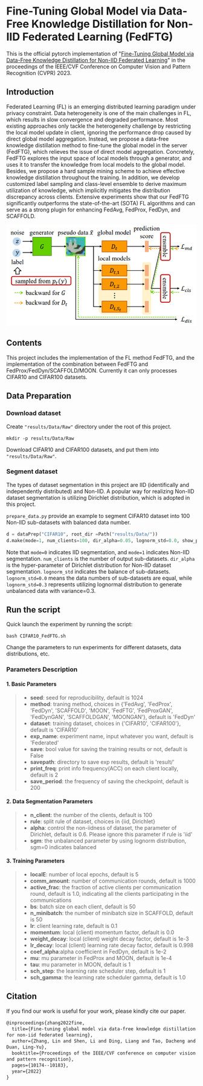 # Fine-Tuning Global Model via Data-Free Knowledge Distillation for Non-IID Federated Learning (FedFTG)

This is the official pytorch implementation of "[Fine-Tuning Global Model via Data-Free Knowledge Distillation for Non-IID Federated Learning](https://openaccess.thecvf.com/content/CVPR2022/html/Zhang_Fine-Tuning_Global_Model_via_Data-Free_Knowledge_Distillation_for_Non-IID_Federated_CVPR_2022_paper.html)" in the proceedings of the IEEE/CVF Conference on Computer Vision and Pattern Recognition (CVPR) 2023.

## Introduction

Federated Learning (FL) is an emerging distributed learning paradigm under privacy constraint. Data heterogeneity is one of the main challenges in FL, which results in slow convergence and degraded performance. Most existing approaches only tackle the heterogeneity challenge by restricting the local model update in client, ignoring the performance drop caused by direct global model aggregation. Instead, we propose a data-free knowledge distillation method to fine-tune the global model in the server (FedFTG), which relieves the issue of direct model aggregation. Concretely, FedFTG explores the input space of local models through a generator, and uses it to transfer the knowledge from local models to the global model. Besides, we propose a hard sample mining scheme to achieve effective knowledge distillation throughout the training. In addition, we develop customized label sampling and class-level ensemble to derive maximum utilization of knowledge, which implicitly mitigates the distribution discrepancy across clients. Extensive experiments show that our FedFTG significantly outperforms the state-of-the-art (SOTA) FL algorithms and can serve as a strong plugin for enhancing FedAvg, FedProx, FedDyn, and SCAFFOLD.

![overview](./overview.png)

## Contents

This project includes the implementation of the FL method FedFTG, and the implementation of the combination between FedFTG and FedProx/FedDyn/SCAFFOLD/MOON. Currently it can only processes CIFAR10 and CIFAR100 datasets.

## Data Preparation

<p hidden>
The types of dataset segmentation in this project are IID and Non-IID.
### IID (identifically and independently distributed)
+ It merely uniformly split the dataset into N clients at random. The local dataset located in different clients have the same data distribution. 
### Non-IID (non-identifically and independently distributed)
+ The dataset is segmented with its natrual property. A popular way for realizing non-iid dataset segmentation is utilizing Dirichlet distribution, which is adopted in this project. It uses Dirichlet distribution on the label ratios to ensure uneven label distributions among clients for Non-IID splits. </p>

### Download dataset

Create `"results/Data/Raw"` directory under the root of this project.
```
mkdir -p results/Data/Raw
```
Download CIFAR10 and CIFAR100 datasets, and put them into `"results/Data/Raw"`.

### Segment dataset

The types of dataset segmentation in this project are IID (identifically and independently distributed) and Non-IID. A popular way for realizing Non-IID dataset segmentation is utilizing Dirichlet distribution, which is adopted in this project.

`prepare_data.py` provide an example to segment CIFAR10 dataset into 100 Non-IID sub-datasets with balanced data number.
```python
d = dataPrep("CIFAR10", root_dir =Path("results/Data/"))
d.make(mode=1, num_clients=100, dir_alpha=0.05, lognorm_std=0.0, show_plots=False, seed=1024)
```
Note that `mode=0` indicates IID segmentation, and `mode=1` indicates Non-IID segmentation. `num_clients` is the number of output sub-datasets. `dir_alpha` is the hyper-parameter of Dirichlet distribution for Non-IID dataset segmentation. `lognorm_std` indicates the balance of sub-datasets. `lognorm_std=0.0` means the data numbers of sub-datasets are equal, while `lognorm_std=0.3` represents utilizing lognormal distribution to generate unbalanced data with variance=0.3. 

## Run the script

Quick launch the experiment by running the script:
```
bash CIFAR10_FedFTG.sh
```

Change the parameters to run experiments for different datasets, data distributions, etc.

### Parameters Description

#### 1. Basic Parameters


>+ **seed**: seed for reproducibility, default is 1024
>+ **method**: traning method, choices in {'FedAvg', 'FedProx', 'FedDyn', 'SCAFFOLD', 'MOON', 'FedFTG', 'FedProxGAN', 'FedDynGAN', 'SCAFFOLDGAN', 'MOONGAN'}, default is 'FedDyn'
>+ **dataset**: training dataset, choices in {'CIFAR10', 'CIFAR100'}, default is 'CIFAR10'
>+ **exp_name**: experiment name, input whatever you want, default is 'Federated'
>+ **save**: bool value for saving the training results or not, default is False
>+ **savepath**: directory to save exp results, default is 'result/'
>+ **print_freq**: print info frequency(ACC) on each client locally, default is 2
>+ **save_period**: the frequency of saving the checkpoint, default is 200

#### 2. Data Segmentation Parameters

>+ **n_client**: the number of the clients, default is 100
>+ **rule**: split rule of dataset, choices in {iid, Dirichlet}
>+ **alpha**: control the non-iidness of dataset, the parameter of Dirichlet, default is 0.6. Please ignore this parameter if rule is 'iid'
>+ **sgm**: the unbalanced parameter by using lognorm distribution, sgm=0 indicates balanced

#### 3. Training Parameters

>+ **localE**: number of local epochs, default is 5
>+ **comm_amount**: number of communication rounds, default is 1000
>+ **active_frac**: the fraction of active clients per communication round, default is 1.0, indicating all the clients participating in the communications
>+ **bs**: batch size on each client, default is 50
>+ **n_minibatch**: the number of minibatch size in SCAFFOLD, default is 50
>+ **lr**: client learning rate, default is 0.1
>+ **momentum**: local (client) momentum factor, default is 0.0
>+ **weight_decay**: local (client) weight decay factor, default is 1e-3
>+ **lr_decay**: local (client) learning rate decay factor, default is 0.998
>+ **coef_alpha**:alpha coefficient in FedDyn, default is 1e-2
>+ **mu**: mu parameter in FedProx and MOON, default is 1e-4
>+ **tau**: mu parameter in MOON, default is 1
>+ **sch_step**: the learning rate scheduler step, default is 1
>+ **sch_gamma**: the learning rate scheduler gamma, default is 1.0

## Citation

If you find our work is useful for your work, please kindly cite our paper.

```
@inproceedings{zhang2022fine, 
  title={Fine-tuning global model via data-free knowledge distillation for non-iid federated learning},
  author={Zhang, Lin and Shen, Li and Ding, Liang and Tao, Dacheng and Duan, Ling-Yu},
  booktitle={Proceedings of the IEEE/CVF conference on computer vision and pattern recognition},
  pages={10174--10183},
  year={2022}
}
```